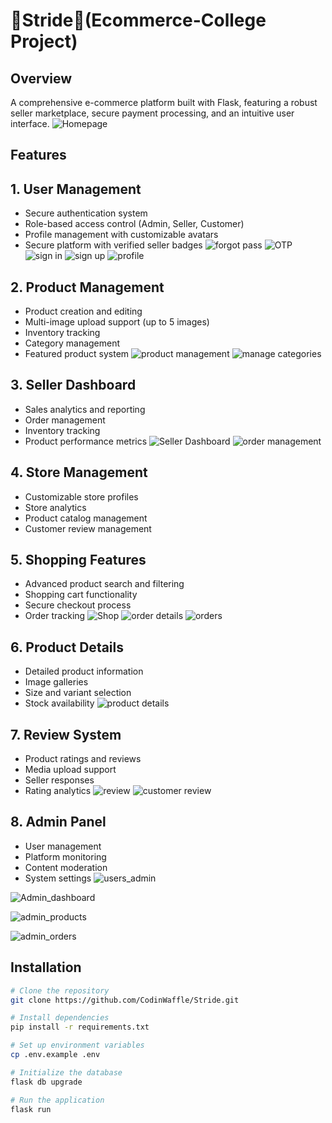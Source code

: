 # 👟Stride👟(Ecommerce-College Project)

## Overview
A comprehensive e-commerce platform built with Flask, featuring a robust seller marketplace, secure payment processing, and an intuitive user interface.
![Homepage](https://github.com/user-attachments/assets/2650a4ec-3e3f-4fd0-b555-607af608055a)
## Features
## 1. User Management
  - Secure authentication system
  - Role-based access control (Admin, Seller, Customer)
  - Profile management with customizable avatars
  - Secure platform with verified seller badges
![forgot pass](https://github.com/user-attachments/assets/cab69425-39b1-4f20-bcb3-578dd31632c9)
![OTP](https://github.com/user-attachments/assets/d8e0fe6a-0c1a-40e4-8ef6-960560b08350)
![sign in](https://github.com/user-attachments/assets/8550842e-d194-4cbe-a450-7ef78021eaec)
![sign up](https://github.com/user-attachments/assets/17ec99d1-dca6-4716-971f-c4d2b58e3676)
![profile](https://github.com/user-attachments/assets/c182c06d-cde6-474f-8fcf-77a5317d73ea)

## 2. Product Management
  - Product creation and editing
  - Multi-image upload support (up to 5 images)
  - Inventory tracking
  - Category management
  - Featured product system
![product management](https://github.com/user-attachments/assets/f8c5925e-4fa6-48be-a35e-9263fee50788)
![manage categories](https://github.com/user-attachments/assets/0e93d35b-a150-44e8-b2b6-362773e0ae84)

## 3. Seller Dashboard
  - Sales analytics and reporting
  - Order management
  - Inventory tracking
  - Product performance metrics
![Seller Dashboard](https://github.com/user-attachments/assets/40c4fed9-3d52-4dd2-adc8-2278961718e5)
![order management](https://github.com/user-attachments/assets/319fb467-d358-4510-9e4f-90163693a95c)

## 4. Store Management
  - Customizable store profiles
  - Store analytics
  - Product catalog management
  - Customer review management

## 5. Shopping Features
  - Advanced product search and filtering
  - Shopping cart functionality
  - Secure checkout process
  - Order tracking
![Shop](https://github.com/user-attachments/assets/56d8531c-2e1a-41c5-8725-e0f4a1608ef6)
![order details](https://github.com/user-attachments/assets/f8b9dcfc-f2ce-4a4d-ad6a-bcc4665fd0f7)
![orders](https://github.com/user-attachments/assets/f491f5a8-499c-45d2-ac0f-fb8eee0d922b)

## 6. Product Details
  - Detailed product information
  - Image galleries
  - Size and variant selection
  - Stock availability
![product details](https://github.com/user-attachments/assets/e95e5fb7-4a92-4d67-9fd4-ace318d80bda)

## 7. Review System
  - Product ratings and reviews
  - Media upload support
  - Seller responses
  - Rating analytics
![review](https://github.com/user-attachments/assets/2a8962ba-d048-4f82-bb2c-ab35967f296f)
![customer review](https://github.com/user-attachments/assets/42511e67-bbc7-4d3d-9a2d-fb395d3db8fb)

## 8. Admin Panel
- User management
- Platform monitoring
- Content moderation
- System settings
![users_admin](https://github.com/user-attachments/assets/f6320ecc-2e66-46bf-b01c-2be004512f59)

![Admin_dashboard](https://github.com/user-attachments/assets/8402cef7-24aa-4745-9a1d-70ddfa9cf596)

![admin_products](https://github.com/user-attachments/assets/8d589e0b-9f3a-47fb-83f0-82214e157eab)

![admin_orders](https://github.com/user-attachments/assets/d6865781-82c7-4c94-9cf9-acbfe1082443)


## Installation

```bash
# Clone the repository
git clone https://github.com/CodinWaffle/Stride.git

# Install dependencies
pip install -r requirements.txt

# Set up environment variables
cp .env.example .env

# Initialize the database
flask db upgrade

# Run the application
flask run
```
